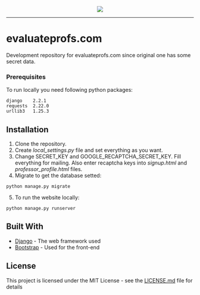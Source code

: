 <div align="center">
  <img src="https://github.com/simplyalde/evaluateprofs-dev/blob/master/evaluateprofs/static/logo.png">
</div>

-----------------

# evaluateprofs.com

Development repository for evaluateprofs.com since original one has some secret data. 

### Prerequisites

To run locally you need following python packages:

```
django    2.2.1
requests  2.22.0
urllib3   1.25.3
```

## Installation

1. Clone the repository.
2. Create *local_settings.py* file and set everything as you want.
3. Change SECRET_KEY and GOOGLE_RECAPTCHA_SECRET_KEY. Fill everything for mailing. Also enter recaptcha keys into *signup.html* and *professor_profile.html* files.
4. Migrate to get the database setted: 

```
python manage.py migrate
```

5. To run the website locally: 

```
python manage.py runserver
```

## Built With

* [Django](https://docs.djangoproject.com/en/2.2/) - The web framework used
* [Bootstrap](https://getbootstrap.com/docs/4.3/) - Used for the front-end 

## License

This project is licensed under the MIT License - see the [LICENSE.md](LICENSE.md) file for details
